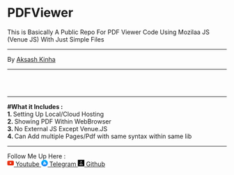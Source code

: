 # PDFViewer
This is Basically A Public Repo For PDF Viewer Code Using Mozilaa JS (Venue JS) With Just Simple Files 

<hr>
By <a href="https://akashkinhaak.github.io/portfilio">Aksash Kinha</a>
<hr>
<br>
<br>
<hr>
<b>#What it Includes :</b> 
<br>
<b>1. </b>Setting Up Local/Cloud Hosting       <br>
<b>2. </b>Showing PDF Within WebBrowser         <br>
<b>3. </b>No External JS Except Venue.JS         <br>
<b>4. </b>Can Add multiple Pages/Pdf with same syntax within same lib         <br>

<hr>

Follow Me Up Here : <br>
<a href= "https://www.youtube.com/channel/UC_8qig19f7fZ9LrAWYPATOQ" > <img src=" images/yt.jpg " height="15" width="15"> Youtube </a> 
<a href= "https://t.me/akgames25 " > <img src="images/tele.jpg " height="15" width="15" > Telegram </a> 
<a href= "https://github.com/akashkinhaak " > <img src=" images/git.jpg" height="15" width="15" > Github </a>
